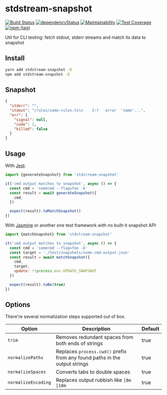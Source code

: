 # stdstream-snapshot
[![Build Status](https://travis-ci.com/qiwi/stdstream-snapshot.svg?branch=master)](https://travis-ci.com/qiwi/stdstream-snapshot)
[![dependencyStatus](https://img.shields.io/david/qiwi/stdstream-snapshot.svg?maxAge=300)](https://david-dm.org/qiwi/stdstream-snapshot)
[![Maintainability](https://api.codeclimate.com/v1/badges/5770053f57f0656df4ea/maintainability)](https://codeclimate.com/github/qiwi/stdstream-snapshot/maintainability)
[![Test Coverage](https://api.codeclimate.com/v1/badges/5770053f57f0656df4ea/test_coverage)](https://codeclimate.com/github/qiwi/stdstream-snapshot/test_coverage)
[![npm (tag)](https://img.shields.io/npm/v/stdstream-snapshot/latest.svg)](https://www.npmjs.com/package/stdstream-snapshot)

Util for CLI testing: fetch stdout, stderr streams and match its data to snapshot

## Install
```bash
yarn add stdstream-snapshot -D
npm add stdstream-snapshot -D
```

## Snapshot
```json
{
  "stderr": "",
  "stdout": "/rules/some-rules.ts\n    2:7   error  'name'...",
  "err": {
    "signal": null,
    "code": 1,
    "killed": false
  }
}
```

## Usage
With [Jest](https://jestjs.io/):
```javascript
import {generateSnapshot} from 'stdstream-snapshot'

it('cmd output matches to snapshot', async () => {
  const cmd = 'somecmd --flag=foo -b'
  const result = await generateSnapshot({
    cmd,
  })

  expect(result).toMatchSnapshot()
})
```

With [Jasmine](https://jasmine.github.io/) or another one test framework with no built-it snapshot API:
```javascript
import {matchSnapshot} from 'stdstream-snapshot'

it('cmd output matches to snapshot', async () => {
  const cmd = 'somecmd --flag=foo -b'
  const target = './test/snapshots/some-cmd-output.json'
  const result = await matchSnapshot({
    cmd,
    target,
    update: !!process.env.UPDATE_SNAPSHOT
  })

  expect(result).toBe(true)
})
```

## Options
There're several normalization steps supported out of box.

| Option              | Description | Default |
|---------------------|-------------|---------|
| `trim`              | Removes redundant spaces from both ends of strings | true |
| `normalizePaths`    | Replaces `process.cwd()` prefix from any found paths in the output strings | true |
| `normalizeSpaces`   | Converts tabs to double spaces | true |
| `normalizeEncoding` | Replaces output rubbish like `[8m [10m` | true |

